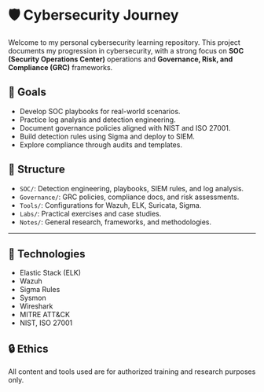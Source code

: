 # 🛡️ Cybersecurity Journey

Welcome to my personal cybersecurity learning repository. This project documents my progression in cybersecurity, with a strong focus on **SOC (Security Operations Center)** operations and **Governance, Risk, and Compliance (GRC)** frameworks.

## 🎯 Goals
- Develop SOC playbooks for real-world scenarios.
- Practice log analysis and detection engineering.
- Document governance policies aligned with NIST and ISO 27001.
- Build detection rules using Sigma and deploy to SIEM.
- Explore compliance through audits and templates.

## 📂 Structure
- `SOC/`: Detection engineering, playbooks, SIEM rules, and log analysis.
- `Governance/`: GRC policies, compliance docs, and risk assessments.
- `Tools/`: Configurations for Wazuh, ELK, Suricata, Sigma.
- `Labs/`: Practical exercises and case studies.
- `Notes/`: General research, frameworks, and methodologies.

---

## 🔧 Technologies
- Elastic Stack (ELK)
- Wazuh
- Sigma Rules
- Sysmon
- Wireshark
- MITRE ATT&CK
- NIST, ISO 27001

## 🔒 Ethics
All content and tools used are for authorized training and research purposes only.
